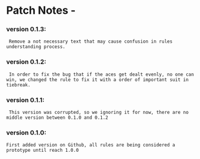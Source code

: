 # Patch Notes - 

### version 0.1.3:
     Remove a not necessary text that may cause confusion in rules understanding process.
### version 0.1.2:
     In order to fix the bug that if the aces get dealt evenly, no one can win, we changed the rule to fix it with a order of important suit in tiebreak.
     
### version 0.1.1:
     This version was corrupted, so we ignoring it for now, there are no middle version between 0.1.0 and 0.1.2
### version 0.1.0:
    First added version on Github, all rules are being considered a prototype until reach 1.0.0
